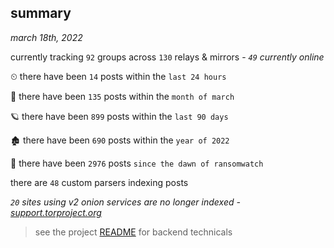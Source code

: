 
## summary
_march 18th, 2022_

currently tracking `92` groups across `130` relays & mirrors - _`49` currently online_

⏲ there have been `14` posts within the `last 24 hours`

🦈 there have been `135` posts within the `month of march`

🪐 there have been `899` posts within the `last 90 days`

🏚 there have been `690` posts within the `year of 2022`

🦕 there have been `2976` posts `since the dawn of ransomwatch`

there are `48` custom parsers indexing posts

_`20` sites using v2 onion services are no longer indexed - [support.torproject.org](https://support.torproject.org/onionservices/v2-deprecation/)_

> see the project [README](https://github.com/thetanz/ransomwatch#ransomwatch--) for backend technicals
